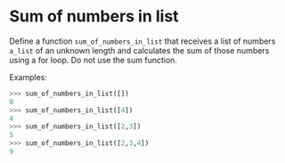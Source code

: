 # Sum of numbers in list

Define a function `sum_of_numbers_in_list` that receives a list of numbers 
`a_list` of an unknown length and calculates the sum of those numbers using a 
for loop. Do not use the sum function.


Examples:

```python
>>> sum_of_numbers_in_list([])
0
>>> sum_of_numbers_in_list([4])
4
>>> sum_of_numbers_in_list([2,3])
5
>>> sum_of_numbers_in_list([2,3,4])
9
```
